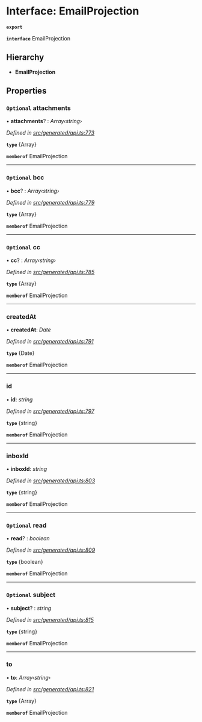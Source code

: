 # Interface: EmailProjection

**`export`** 

**`interface`** EmailProjection

## Hierarchy

* **EmailProjection**

## Properties

### `Optional` attachments

• **attachments**? : *Array‹string›*

*Defined in [src/generated/api.ts:773](https://github.com/mailslurp/mailslurp-client-ts-js/blob/6b83217/src/generated/api.ts#L773)*

**`type`** {Array<string>}

**`memberof`** EmailProjection

___

### `Optional` bcc

• **bcc**? : *Array‹string›*

*Defined in [src/generated/api.ts:779](https://github.com/mailslurp/mailslurp-client-ts-js/blob/6b83217/src/generated/api.ts#L779)*

**`type`** {Array<string>}

**`memberof`** EmailProjection

___

### `Optional` cc

• **cc**? : *Array‹string›*

*Defined in [src/generated/api.ts:785](https://github.com/mailslurp/mailslurp-client-ts-js/blob/6b83217/src/generated/api.ts#L785)*

**`type`** {Array<string>}

**`memberof`** EmailProjection

___

###  createdAt

• **createdAt**: *Date*

*Defined in [src/generated/api.ts:791](https://github.com/mailslurp/mailslurp-client-ts-js/blob/6b83217/src/generated/api.ts#L791)*

**`type`** {Date}

**`memberof`** EmailProjection

___

###  id

• **id**: *string*

*Defined in [src/generated/api.ts:797](https://github.com/mailslurp/mailslurp-client-ts-js/blob/6b83217/src/generated/api.ts#L797)*

**`type`** {string}

**`memberof`** EmailProjection

___

###  inboxId

• **inboxId**: *string*

*Defined in [src/generated/api.ts:803](https://github.com/mailslurp/mailslurp-client-ts-js/blob/6b83217/src/generated/api.ts#L803)*

**`type`** {string}

**`memberof`** EmailProjection

___

### `Optional` read

• **read**? : *boolean*

*Defined in [src/generated/api.ts:809](https://github.com/mailslurp/mailslurp-client-ts-js/blob/6b83217/src/generated/api.ts#L809)*

**`type`** {boolean}

**`memberof`** EmailProjection

___

### `Optional` subject

• **subject**? : *string*

*Defined in [src/generated/api.ts:815](https://github.com/mailslurp/mailslurp-client-ts-js/blob/6b83217/src/generated/api.ts#L815)*

**`type`** {string}

**`memberof`** EmailProjection

___

###  to

• **to**: *Array‹string›*

*Defined in [src/generated/api.ts:821](https://github.com/mailslurp/mailslurp-client-ts-js/blob/6b83217/src/generated/api.ts#L821)*

**`type`** {Array<string>}

**`memberof`** EmailProjection
